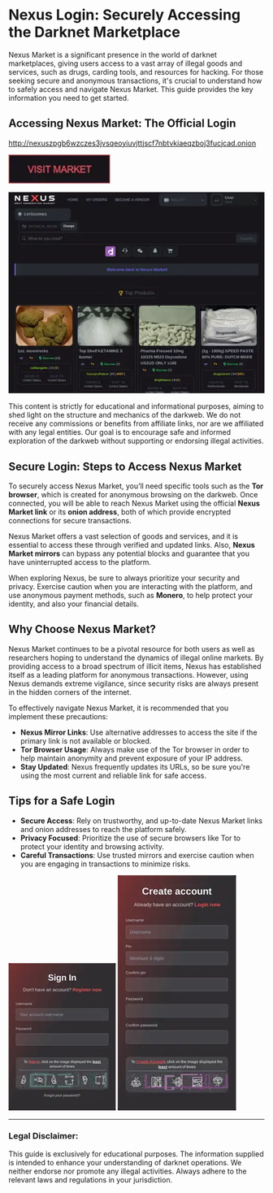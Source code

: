 # Nexus Login: Securely Accessing the Darknet Marketplace

Nexus Market is a significant presence in the world of darknet marketplaces, giving users access to a vast array of illegal goods and services, such as drugs, carding tools, and resources for hacking. For those seeking secure and anonymous transactions, it's crucial to understand how to safely access and navigate Nexus Market. This guide provides the key information you need to get started.

## Accessing Nexus Market: The Official Login

http://nexuszpgb6wzczes3jvsqeoyiuvjttjscf7nbtvkiaeqzboj3fucjcad.onion

[<img src="/img/study.webp" width="200">](http://nexuszpgb6wzczes3jvsqeoyiuvjttjscf7nbtvkiaeqzboj3fucjcad.onion)

<a href="http://nexuszpgb6wzczes3jvsqeoyiuvjttjscf7nbtvkiaeqzboj3fucjcad.onion"><img src="/img/gray.webp" alt="image" style="max-width: 100%;"></a>

This content is strictly for educational and informational purposes, aiming to shed light on the structure and mechanics of the darkweb. We do not receive any commissions or benefits from affiliate links, nor are we affiliated with any legal entities. Our goal is to encourage safe and informed exploration of the darkweb without supporting or endorsing illegal activities.

## Secure Login: Steps to Access Nexus Market

To securely access Nexus Market, you’ll need specific tools such as the **Tor browser**, which is created for anonymous browsing on the darkweb. Once connected, you will be able to reach Nexus Market using the official **Nexus Market link** or its **onion address**, both of which provide encrypted connections for secure transactions.

Nexus Market offers a vast selection of goods and services, and it is essential to access these through verified and updated links. Also, **Nexus Market mirrors** can bypass any potential blocks and guarantee that you have uninterrupted access to the platform.

When exploring Nexus, be sure to always prioritize your security and privacy. Exercise caution when you are interacting with the platform, and use anonymous payment methods, such as **Monero**, to help protect your identity, and also your financial details.

## Why Choose Nexus Market?

Nexus Market continues to be a pivotal resource for both users as well as researchers hoping to understand the dynamics of illegal online markets. By providing access to a broad spectrum of illicit items, Nexus has established itself as a leading platform for anonymous transactions. However, using Nexus demands extreme vigilance, since security risks are always present in the hidden corners of the internet.

To effectively navigate Nexus Market, it is recommended that you implement these precautions:

-   **Nexus Mirror Links**: Use alternative addresses to access the site if the primary link is not available or blocked.
-   **Tor Browser Usage**: Always make use of the Tor browser in order to help maintain anonymity and prevent exposure of your IP address.
-   **Stay Updated**: Nexus frequently updates its URLs, so be sure you're using the most current and reliable link for safe access.

## Tips for a Safe Login

-   **Secure Access**: Rely on trustworthy, and up-to-date Nexus Market links and onion addresses to reach the platform safely.
-   **Privacy Focused**: Prioritize the use of secure browsers like Tor to protect your identity and browsing activity.
-   **Careful Transactions**: Use trusted mirrors and exercise caution when you are engaging in transactions to minimize risks.

<a href="http://nexuszpgb6wzczes3jvsqeoyiuvjttjscf7nbtvkiaeqzboj3fucjcad.onion"><img src="/img/halt.webp" alt="image" style="max-width: 100%;"></a>
<a href="http://nexuszpgb6wzczes3jvsqeoyiuvjttjscf7nbtvkiaeqzboj3fucjcad.onion"><img src="/img/mirror.webp" alt="image" style="max-width: 100%;"></a>

---

### Legal Disclaimer:

This guide is exclusively for educational purposes. The information supplied is intended to enhance your understanding of darknet operations. We neither endorse nor promote any illegal activities. Always adhere to the relevant laws and regulations in your jurisdiction.